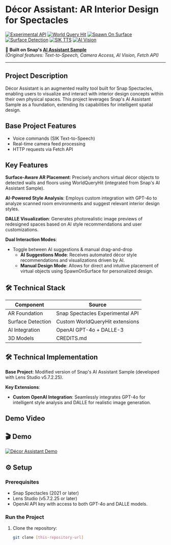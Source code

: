 # Décor Assistant: AR Interior Design for Spectacles

[![Experimental 
API](https://img.shields.io/badge/Spectacles-Experimental_API-FFFC00?logo=snapchat&labelColor=000000)](https://spectacles.snap.dev)
[![World Query 
Hit](https://img.shields.io/badge/World_Query_Hit-AR_Placement-6E6E6E)](https://docs.snap.com/lens-studio/references/guides/worldmesh/worldmesh-overview)
[![Spawn On 
Surface](https://img.shields.io/badge/Spawn_On_Surface-Object_Placement-8E8E8E)](https://docs.snap.com/lens-studio/references/guides/worldmesh/spawning-objects)
[![Surface 
Detection](https://img.shields.io/badge/Surface_Detection-WorldMesh-9E9E9E)](https://docs.snap.com/lens-studio/references/guides/worldmesh/worldmesh-basics)
[![SIK 
TTS](https://img.shields.io/badge/SIK-Text_To_Speech-00F4FF)](https://docs.snap.com/lens-studio/references/guides/audio/sik-text-to-speech)
[![AI 
Vision](https://img.shields.io/badge/AI_Vision-WorldQueryHit-8A2BE2)](https://docs.snap.com/lens-studio/references/guides/worldmesh/worldmesh-overview)

🔗 **Built on Snap's [AI Assistant Sample](https://github.com/Snapchat/Spectacles-Sample/tree/main/AI%20Assistant)**  
*(Original features: Text-to-Speech, Camera Access, AI Vision, Fetch API)*

---

## Project Description
Décor Assistant is an augmented reality tool built for Snap Spectacles, enabling users to visualize and interact with interior design 
concepts within their own physical spaces. This project leverages Snap's AI Assistant Sample as a foundation, extending its capabilities for 
intelligent spatial design.

## Base Project Features
- Voice commands (SIK Text-to-Speech)
- Real-time camera feed processing
- HTTP requests via Fetch API

## Key Features
**Surface-Aware AR Placement**: Precisely anchors virtual décor objects to detected walls and floors using WorldQueryHit (integrated from 
Snap's AI Assistant Sample).

**AI-Powered Style Analysis**: Employs custom integration with GPT-4o to analyze scanned room environments and suggest relevant interior 
design styles.

**DALLE Visualization**: Generates photorealistic image previews of redesigned spaces based on AI style recommendations and user 
customizations.

**Dual Interaction Modes**:
- Toggle between AI suggestions & manual drag-and-drop
  - **AI Suggestions Mode**: Receives automated décor style recommendations and visualizations driven by AI.
  - **Manual Design Mode**: Allows for direct and intuitive placement of virtual objects using SpawnOnSurface for personalized design.

## 🛠️ Technical Stack
| Component | Source |
|-----------|--------|
| AR Foundation | Snap Spectacles Experimental API |
| Surface Detection | Custom WorldQueryHit extensions |
| AI Integration | OpenAI GPT-4o + DALLE-3 |
| 3D Models | CREDITS.md |

## 🛠️ Technical Implementation
**Base Project**: Modified version of Snap's AI Assistant Sample (developed with Lens Studio v5.7.2.25).

**Key Extensions**:
- **Custom OpenAI Integration**: Seamlessly integrates GPT-4o for intelligent style analysis and DALLE for realistic image generation.

## Demo Video
## 🎬 Demo

[![Décor Assistant Demo](https://img.youtube.com/vi/n2HYkKANrEA/0.jpg)](https://www.youtube.com/watch?v=n2HYkKANrEA "Décor Assistant Demo - 
Click to Watch!")
## ⚙️ Setup
### Prerequisites
- Snap Spectacles (2021 or later)
- Lens Studio (v5.7.2.25 or later)
- OpenAI API key with access to both GPT-4o and DALLE models.

### Run the Project
1. Clone the repository:
   ```bash
   git clone [this-repository-url]




